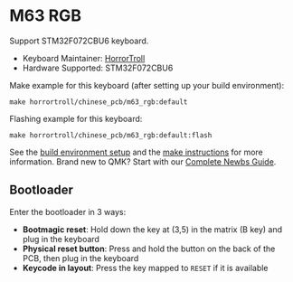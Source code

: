 # M63 RGB

Support STM32F072CBU6 keyboard.

* Keyboard Maintainer: [HorrorTroll](https://github.com/HorrorTroll)
* Hardware Supported: STM32F072CBU6

Make example for this keyboard (after setting up your build environment):

    make horrortroll/chinese_pcb/m63_rgb:default

Flashing example for this keyboard:

    make horrortroll/chinese_pcb/m63_rgb:default:flash

See the [build environment setup](https://docs.qmk.fm/#/getting_started_build_tools) and the [make instructions](https://docs.qmk.fm/#/getting_started_make_guide) for more information. Brand new to QMK? Start with our [Complete Newbs Guide](https://docs.qmk.fm/#/newbs).

## Bootloader

Enter the bootloader in 3 ways:

* **Bootmagic reset**: Hold down the key at (3,5) in the matrix (B key) and plug in the keyboard
* **Physical reset button**: Press and hold the button on the back of the PCB, then plug in the keyboard
* **Keycode in layout**: Press the key mapped to `RESET` if it is available
